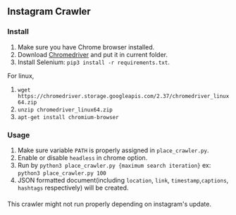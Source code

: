 ## Instagram Crawler

### Install

1. Make sure you have Chrome browser installed.
2. Download [Chromedriver](https://sites.google.com/a/chromium.org/chromedriver/) and put it in current folder.
3. Install Selenium: `pip3 install -r requirements.txt`.

For linux,
1. `wget https://chromedriver.storage.googleapis.com/2.37/chromedriver_linux64.zip`
2. `unzip chromedriver_linux64.zip`
3. `apt-get install chromium-browser`

### Usage

1. Make sure variable `PATH` is properly assigned in `place_crawler.py`.
2. Enable or disable `headless` in chrome option.
4. Run by `python3 place_crawler.py {maximum search iteration}`
    ex: `python3 place_crawler.py 100`
5. JSON formatted document(including `location`, `link`, `timestamp`,`captions`, `hashtags` respectively) will be created.

####

This crawler might not run properly depending on instagram's update.